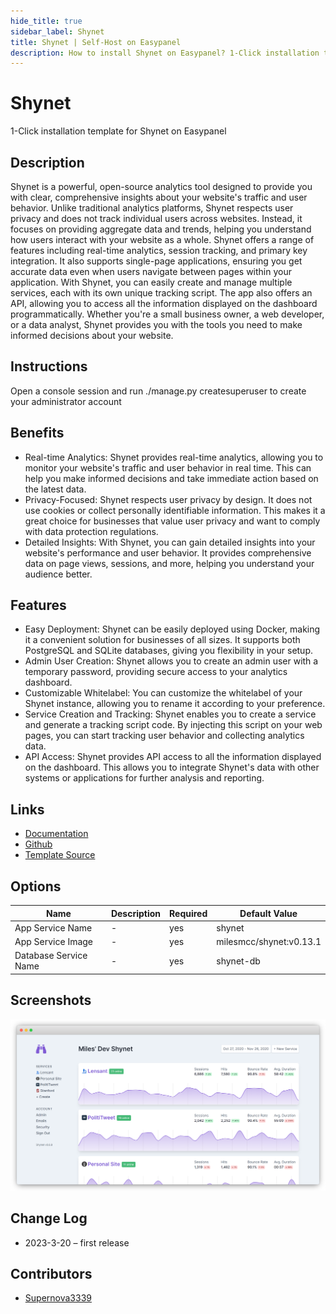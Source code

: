 ```yaml
---
hide_title: true
sidebar_label: Shynet
title: Shynet | Self-Host on Easypanel
description: How to install Shynet on Easypanel? 1-Click installation template for Shynet on Easypanel
---
```


<!-- generated -->

# Shynet

1-Click installation template for Shynet on Easypanel

## Description

Shynet is a powerful, open-source analytics tool designed to provide you with clear, comprehensive insights about your website&#39;s traffic and user behavior. Unlike traditional analytics platforms, Shynet respects user privacy and does not track individual users across websites. Instead, it focuses on providing aggregate data and trends, helping you understand how users interact with your website as a whole. Shynet offers a range of features including real-time analytics, session tracking, and primary key integration. It also supports single-page applications, ensuring you get accurate data even when users navigate between pages within your application. With Shynet, you can easily create and manage multiple services, each with its own unique tracking script. The app also offers an API, allowing you to access all the information displayed on the dashboard programmatically. Whether you&#39;re a small business owner, a web developer, or a data analyst, Shynet provides you with the tools you need to make informed decisions about your website.

## Instructions

Open a console session and run ./manage.py createsuperuser to create your administrator account

## Benefits

- Real-time Analytics: Shynet provides real-time analytics, allowing you to monitor your website's traffic and user behavior in real time. This can help you make informed decisions and take immediate action based on the latest data.
- Privacy-Focused: Shynet respects user privacy by design. It does not use cookies or collect personally identifiable information. This makes it a great choice for businesses that value user privacy and want to comply with data protection regulations.
- Detailed Insights: With Shynet, you can gain detailed insights into your website's performance and user behavior. It provides comprehensive data on page views, sessions, and more, helping you understand your audience better.

## Features

- Easy Deployment: Shynet can be easily deployed using Docker, making it a convenient solution for businesses of all sizes. It supports both PostgreSQL and SQLite databases, giving you flexibility in your setup.
- Admin User Creation: Shynet allows you to create an admin user with a temporary password, providing secure access to your analytics dashboard.
- Customizable Whitelabel: You can customize the whitelabel of your Shynet instance, allowing you to rename it according to your preference.
- Service Creation and Tracking: Shynet enables you to create a service and generate a tracking script code. By injecting this script on your web pages, you can start tracking user behavior and collecting analytics data.
- API Access: Shynet provides API access to all the information displayed on the dashboard. This allows you to integrate Shynet's data with other systems or applications for further analysis and reporting.

## Links

- [Documentation](https://github.com/milesmcc/shynet/blob/master/GUIDE.md)
- [Github](https://github.com/milesmcc/shynet/)
- [Template Source](https://github.com/easypanel-io/templates/tree/main/templates/shynet)

## Options

Name | Description | Required | Default Value
-|-|-|-
App Service Name | - | yes | shynet
App Service Image | - | yes | milesmcc/shynet:v0.13.1
Database Service Name | - | yes | shynet-db

## Screenshots

![Shynet Screenshot](./assets/screenshot.png)

## Change Log

- 2023-3-20 – first release

## Contributors

- [Supernova3339](https://github.com/Supernova3339)
